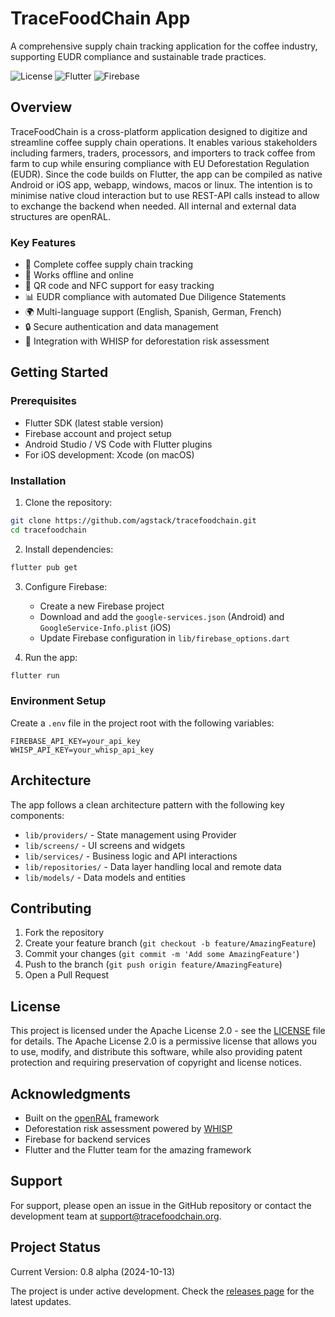 # TraceFoodChain App

A comprehensive supply chain tracking application for the coffee industry, supporting EUDR compliance and sustainable trade practices.

![License](https://img.shields.io/badge/license-Apache--2.0-green.svg)
![Flutter](https://img.shields.io/badge/Flutter-3.x-blue.svg)
![Firebase](https://img.shields.io/badge/Firebase-Latest-orange.svg)

## Overview

TraceFoodChain is a cross-platform application designed to digitize and streamline coffee supply chain operations. It enables various stakeholders including farmers, traders, processors, and importers to track coffee from farm to cup while ensuring compliance with EU Deforestation Regulation (EUDR). Since the code builds on Flutter, the app can be compiled as native Android or iOS app, webapp, windows, macos or linux. The intention is to minimise native cloud interaction but to use REST-API calls instead to allow to exchange the backend when needed. All internal and external data structures are openRAL.

### Key Features

- 🌱 Complete coffee supply chain tracking
- 📱 Works offline and online
- 🔄 QR code and NFC support for easy tracking
- 📊 EUDR compliance with automated Due Diligence Statements
- 🌍 Multi-language support (English, Spanish, German, French)
- 🔒 Secure authentication and data management
- 🌲 Integration with WHISP for deforestation risk assessment

## Getting Started

### Prerequisites

- Flutter SDK (latest stable version)
- Firebase account and project setup
- Android Studio / VS Code with Flutter plugins
- For iOS development: Xcode (on macOS)

### Installation

1. Clone the repository:
```bash
git clone https://github.com/agstack/tracefoodchain.git
cd tracefoodchain
```

2. Install dependencies:
```bash
flutter pub get
```

3. Configure Firebase:
   - Create a new Firebase project
   - Download and add the `google-services.json` (Android) and `GoogleService-Info.plist` (iOS)
   - Update Firebase configuration in `lib/firebase_options.dart`

4. Run the app:
```bash
flutter run
```

### Environment Setup

Create a `.env` file in the project root with the following variables:
```
FIREBASE_API_KEY=your_api_key
WHISP_API_KEY=your_whisp_api_key
```

## Architecture

The app follows a clean architecture pattern with the following key components:

- `lib/providers/` - State management using Provider
- `lib/screens/` - UI screens and widgets
- `lib/services/` - Business logic and API interactions
- `lib/repositories/` - Data layer handling local and remote data
- `lib/models/` - Data models and entities

## Contributing

1. Fork the repository
2. Create your feature branch (`git checkout -b feature/AmazingFeature`)
3. Commit your changes (`git commit -m 'Add some AmazingFeature'`)
4. Push to the branch (`git push origin feature/AmazingFeature`)
5. Open a Pull Request

## License

This project is licensed under the Apache License 2.0 - see the [LICENSE](LICENSE) file for details. The Apache License 2.0 is a permissive license that allows you to use, modify, and distribute this software, while also providing patent protection and requiring preservation of copyright and license notices.

## Acknowledgments

- Built on the [openRAL](https://open-ral.io) framework
- Deforestation risk assessment powered by [WHISP](https://whisp.openforis.org/)
- Firebase for backend services
- Flutter and the Flutter team for the amazing framework

## Support

For support, please open an issue in the GitHub repository or contact the development team at support@tracefoodchain.org.

## Project Status

Current Version: 0.8 alpha (2024-10-13)

The project is under active development. Check the [releases page](https://github.com/agstack/tracefoodchain/releases) for the latest updates.
